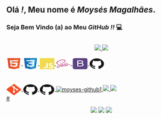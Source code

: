 ## Olá *!*, Meu nome é _Moysés Magalhães_.
### Seja Bem Vindo (a) ao Meu _GitHub_ *!!* 💻
##

<div align="center">
  <a href="https://github.com/Moyses-81">
  <img height="180em" src="https://github-readme-stats.vercel.app/api?username=moyses-81&show_icons=true&theme=algolia&include_all_commits=true&count_private=true"/>
  <img height="180em" src="https://github-readme-stats.vercel.app/api/top-langs/?username=Moyses-81&layout=compact&langs_count=7&theme=algolia"/>
</div>



<div style="display: inline_block"><br>
 
 <img align="center" alt="Moyses-HTML" height="30" width="40" src="https://raw.githubusercontent.com/devicons/devicon/master/icons/html5/html5-original.svg">
 <img align="center" alt="moyses-CSS" height="30" width="40" src="https://raw.githubusercontent.com/devicons/devicon/master/icons/css3/css3-original.svg">
 <img align="center" alt="Moyses-Js" height="30" width="40" src="https://raw.githubusercontent.com/devicons/devicon/master/icons/javascript/javascript-plain.svg">
 <img align="center" alt="moyses-Sass" height="30" width="40" src="https://raw.githubusercontent.com/devicons/devicon/master/icons/sass/sass-original.svg">
 <img align="center" alt="moyses-Bootstrap" height="30" width="40" src="https://raw.githubusercontent.com/devicons/devicon/master/icons/bootstrap/bootstrap-plain.svg">
 <img align="center" alt="moyses-Figma" height="30" width="40" src="https://raw.githubusercontent.com/devicons/devicon/master/icons/github/github-original.svg">
 
 </div>

#
  <div style="display: inline_block">
  
  

  
  
  <img align="center" alt="moyses-Git" height="30" width="40" src="https://raw.githubusercontent.com/devicons/devicon/master/icons/git/git-original.svg">
  <img align="center" alt="moyses-Figma" height="30" width="40" src="https://raw.githubusercontent.com/devicons/devicon/master/icons/github/github-original.svg">
  <img align="center" alt="moyses-Figma" height="30" width="40" src="https://raw.githubusercontent.com/devicons/devicon/master/icons/github/github-original.svg">
  <img align="center" alt="moyses-github1" height="30" width="40" src="https://cdn.jsdelivr.net/gh/devicons/devicon/icons/github/github-original-wordmark.svg">

<img src="https://img.icons8.com/color/50/000000/github--v1.png"/>

<img src="https://img.icons8.com/color/48/000000/html-5--v1.png"/>
 





 </div>
#

  <div align="center"> 
 
  <a href="https://www.instagram.com/lucasvieira216/" target="_blank"><img src="https://img.shields.io/badge/-Instagram-%23E4405F?style=for-the-badge&logo=instagram&logoColor=white" target="_blank"></a>
  <a href = "mailto:lvieira216@gmail.com"><img src="https://img.shields.io/badge/-Gmail-%23333?style=for-the-badge&logo=gmail&logoColor=white" target="_blank"></a>
  <a href="https://www.linkedin.com/in/lucas-vieira-dias-7ab5a4150/" target="_blank"><img src="https://img.shields.io/badge/-LinkedIn-%230077B5?style=for-the-badge&logo=linkedin&logoColor=white" target="_blank"></a> 
  
  </div>
